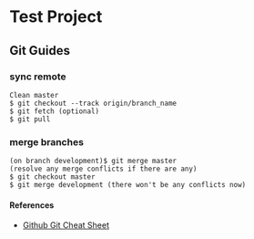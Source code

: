 # Test Project

## Git Guides

### sync remote
```
Clean master
$ git checkout --track origin/branch_name
$ git fetch (optional)
$ git pull
```

### merge branches
```
(on branch development)$ git merge master
(resolve any merge conflicts if there are any)
$ git checkout master
$ git merge development (there won't be any conflicts now)
```

#### References
* [Github Git Cheat Sheet](https://github.com/github/training-kit/blob/master/downloads/github-git-cheat-sheet.md)


